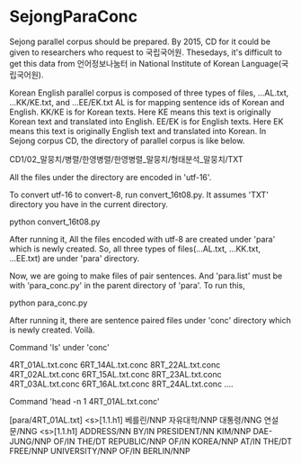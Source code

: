 # SejongParaConc


Sejong parallel corpus should be prepared. 
By 2015, CD for it could be given to researchers who request to 국립국어원. 
Thesedays, it's difficult to get this data from 언어정보나눔터 in National Institute of Korean Language(국립국어원). 

Korean English parallel corpus is composed of three types of files, ...AL.txt, ...KK/KE.txt, and ...EE/EK.txt
AL is for mapping sentence ids of Korean and English. 
KK/KE is for Korean texts. Here KE means this text is originally Korean text and translated into English. 
EE/EK is for English texts. Here EK means this text is originally English text and translated into Korean. 
In Sejong corpus CD, the directory of parallel corpus is like below. 

CD1/02_말뭉치/병렬/한영병렬/한영병렬_말뭉치/형태분석_말뭉치/TXT

All the files under the directory are encoded in 'utf-16'.

To convert utf-16 to convert-8, run convert_16t08.py. It assumes 'TXT' directory you have in the current directory. 

python convert_16t08.py

After running it, All the files encoded with utf-8 are created under 'para' which is newly created. 
So, all three types of files(...AL.txt, ...KK.txt, ...EE.txt) are under 'para' directory. 

Now, we are going to make files of pair sentences. 
And 'para.list' must be with 'para_conc.py' in the parent directory of 'para'. 
To run this, 

python para_conc.py

After running it, there are sentence paired files under 'conc' directory which is newly created. 
Voilà. 

Command 'ls' under 'conc'

4RT_01AL.txt.conc	6RT_14AL.txt.conc	8RT_22AL.txt.conc
4RT_02AL.txt.conc	6RT_15AL.txt.conc	8RT_23AL.txt.conc
4RT_03AL.txt.conc	6RT_16AL.txt.conc	8RT_24AL.txt.conc
....

Command 'head -n 1 4RT_01AL.txt.conc'

\[para/4RT_01AL.txt]	\<s>[1.1.h1] 베를린/NNP 자유대학/NNP 대통령/NNG 연설문/NNG	\<s>[1.1.h1] ADDRESS/NN BY/IN PRESIDENT/NN KIM/NNP DAE-JUNG/NNP OF/IN THE/DT REPUBLIC/NNP OF/IN KOREA/NNP AT/IN THE/DT FREE/NNP UNIVERSITY/NNP OF/IN BERLIN/NNP

